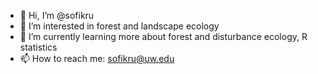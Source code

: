 - 👋 Hi, I’m @sofikru
- 👀 I’m interested in forest and landscape ecology
- 🌱 I’m currently learning more about forest and disturbance ecology, R statistics
- 📫 How to reach me: sofikru@uw.edu

<!---
sofikru/sofikru is a ✨ special ✨ repository because its `README.md` (this file) appears on your GitHub profile.
You can click the Preview link to take a look at your changes.
--->
